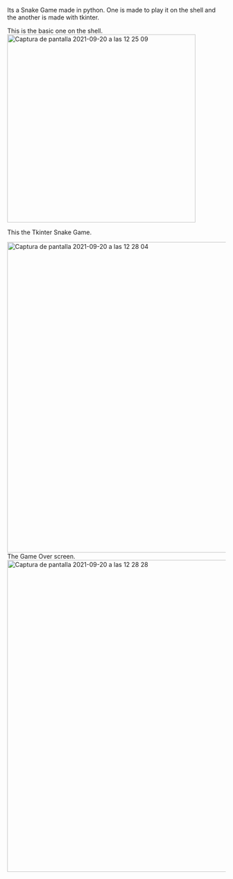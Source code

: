 Its a Snake Game made in python. One is made to play it on the shell and the another is made with tkinter.

This is the basic one on the shell.
<img width="434" alt="Captura de pantalla 2021-09-20 a las 12 25 09" src="https://user-images.githubusercontent.com/58303209/133987957-d2f0387a-11ab-40d9-84f9-73d073bc5ff0.png">

This the Tkinter Snake Game.

<img width="717" alt="Captura de pantalla 2021-09-20 a las 12 28 04" src="https://user-images.githubusercontent.com/58303209/133988257-c45dd075-36c3-448c-9609-fd058a70c6b2.png">
The Game Over screen.
<img width="720" alt="Captura de pantalla 2021-09-20 a las 12 28 28" src="https://user-images.githubusercontent.com/58303209/133988273-7e6699a4-e795-4efc-87bb-d844270bb9ce.png">

